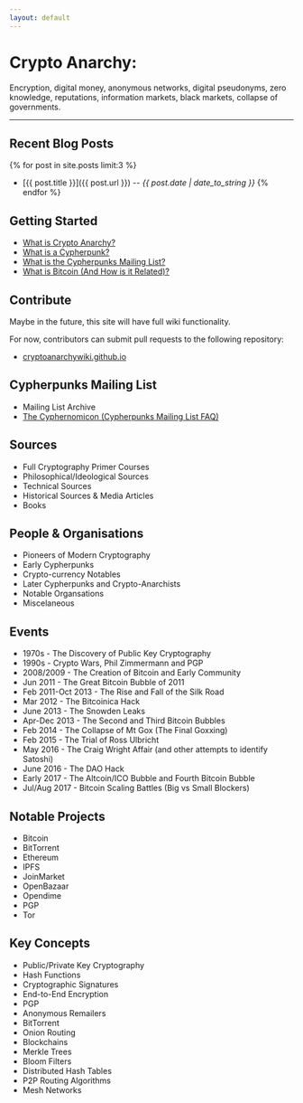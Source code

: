 ```yaml
---
layout: default
---
```


<div class="index-header" markdown='1'>

# Crypto Anarchy:

Encryption, digital money, anonymous networks, digital pseudonyms, zero knowledge, reputations, information markets, black markets, collapse of governments.

</div>

---

## Recent Blog Posts

{% for post in site.posts limit:3 %}
  + [{{ post.title }}]({{ post.url }}) -- _{{ post.date | date_to_string }}_
{% endfor %}

## Getting Started

+ [What is Crypto Anarchy?](/getting-started/what-is-crypto-anarchy)
+ [What is a Cypherpunk?](/getting-started/what-is-a-cypherpunk)
+ [What is the Cypherpunks Mailing List?](/getting-started/what-is-the-cypherpunks-mailing-list)
+ [What is Bitcoin (And How is it Related)?](/getting-started/what-is-bitcoin)

## Contribute

Maybe in the future, this site will have full wiki functionality.

For now, contributors can submit pull requests to the following repository:

+ [cryptoanarchywiki.github.io](https://github.com/cryptoanarchywiki/cryptoanarchywiki.github.io/)

## Cypherpunks Mailing List

+ Mailing List Archive
+ [The Cyphernomicon (Cypherpunks Mailing List FAQ)](https://www.cypherpunks.to/faq/cyphernomicron/cyphernomicon.html)

## Sources
+ Full Cryptography Primer Courses
+ Philosophical/Ideological Sources
+ Technical Sources
+ Historical Sources & Media Articles
+ Books

## People & Organisations

+ Pioneers of Modern Cryptography
+ Early Cypherpunks
+ Crypto-currency Notables
+ Later Cypherpunks and Crypto-Anarchists
+ Notable Organsations
+ Miscelaneous

## Events

+ 1970s - The Discovery of Public Key Cryptography
+ 1990s - Crypto Wars, Phil Zimmermann and PGP
+ 2008/2009 - The Creation of Bitcoin and Early Community
+ Jun 2011 - The Great Bitcoin Bubble of 2011
+ Feb 2011-Oct 2013 - The Rise and Fall of the Silk Road
+ Mar 2012 - The Bitcoinica Hack
+ June 2013 - The Snowden Leaks
+ Apr-Dec 2013 - The Second and Third Bitcoin Bubbles
+ Feb 2014 - The Collapse of Mt Gox (The Final Goxxing)
+ Feb 2015 - The Trial of Ross Ulbricht
+ May 2016 - The Craig Wright Affair (and other attempts to identify Satoshi)
+ June 2016 - The DAO Hack
+ Early 2017 - The Altcoin/ICO Bubble and Fourth Bitcoin Bubble
+ Jul/Aug 2017 - Bitcoin Scaling Battles (Big vs Small Blockers)

## Notable Projects

+ Bitcoin
+ BitTorrent
+ Ethereum
+ IPFS
+ JoinMarket
+ OpenBazaar
+ Opendime
+ PGP
+ Tor

## Key Concepts

+ Public/Private Key Cryptography
+ Hash Functions
+ Cryptographic Signatures
+ End-to-End Encryption
+ PGP
+ Anonymous Remailers
+ BitTorrent
+ Onion Routing
+ Blockchains
+ Merkle Trees
+ Bloom Filters
+ Distributed Hash Tables
+ P2P Routing Algorithms
+ Mesh Networks
